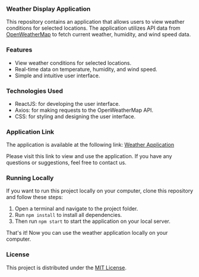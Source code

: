 ### Weather Display Application

This repository contains an application that allows users to view weather conditions for selected locations. The application utilizes API data from [OpenWeatherMap](https://openweathermap.org/) to fetch current weather, humidity, and wind speed data.

### Features

- View weather conditions for selected locations.
- Real-time data on temperature, humidity, and wind speed.
- Simple and intuitive user interface.

### Technologies Used

- ReactJS: for developing the user interface.
- Axios: for making requests to the OpenWeatherMap API.
- CSS: for styling and designing the user interface.

### Application Link

The application is available at the following link: [Weather Application](https://weatherapp-api-simple.netlify.app/)

Please visit this link to view and use the application. If you have any questions or suggestions, feel free to contact us.

### Running Locally

If you want to run this project locally on your computer, clone this repository and follow these steps:

1. Open a terminal and navigate to the project folder.
2. Run `npm install` to install all dependencies.
3. Then run `npm start` to start the application on your local server.

That's it! Now you can use the weather application locally on your computer.

### License

This project is distributed under the [MIT License](LICENSE).
